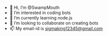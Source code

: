 - 👋 Hi, I’m @SwampMouth
- 👀 I’m interested in coding bots 
- 🌱 I’m currently learning node.js
- 💞️ I’m looking to collaborate on creating bots
- 📫 My email-id is sigmaking12345@gmail.com

<!---
SwampMouth/SwampMouth is a ✨ special ✨ repository because its `README.md` (this file) appears on your GitHub profile.
You can click the Preview link to take a look at your changes.
--->
